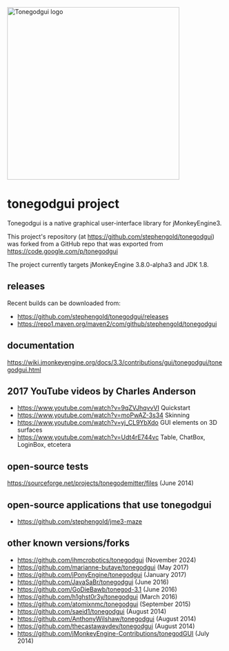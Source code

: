 <img height="399" src="https://i.imgur.com/eEUqt50.png" alt="Tonegodgui logo">

# tonegodgui project

Tonegodgui is a native graphical user-interface library for jMonkeyEngine3.

This project's repository (at https://github.com/stephengold/tonegodgui)
was forked from a GitHub repo
that was exported from https://code.google.com/p/tonegodgui

The project currently targets jMonkeyEngine 3.8.0-alpha3 and JDK 1.8.

## releases

Recent builds can be downloaded from:

* https://github.com/stephengold/tonegodgui/releases
* https://repo1.maven.org/maven2/com/github/stephengold/tonegodgui

## documentation

https://wiki.jmonkeyengine.org/docs/3.3/contributions/gui/tonegodgui/tonegodgui.html

## 2017 YouTube videos by Charles Anderson

* https://www.youtube.com/watch?v=9qZVJhqvvVI Quickstart
* https://www.youtube.com/watch?v=moPwAZ-3s34 Skinning
* https://www.youtube.com/watch?v=yj_CL9YbXdo GUI elements on 3D surfaces
* https://www.youtube.com/watch?v=Udt4rE744vc Table, ChatBox, LoginBox, etcetera

## open-source tests

https://sourceforge.net/projects/tonegodemitter/files (June 2014)

## open-source applications that use tonegodgui

* https://github.com/stephengold/jme3-maze

## other known versions/forks

* https://github.com/ihmcrobotics/tonegodgui (November 2024)
* https://github.com/marianne-butaye/tonegodgui (May 2017)
* https://github.com/jPonyEngine/tonegodgui (January 2017)
* https://github.com/JavaSaBr/tonegodgui (June 2016)
* https://github.com/GoDieBawb/tonegod-3.1 (June 2016)
* https://github.com/h1ghst0r3y/tonegodgui (March 2016)
* https://github.com/atomixnmc/tonegodgui (September 2015)
* https://github.com/saeid1/tonegodgui (August 2014)
* https://github.com/AnthonyWilshaw/tonegodgui (August 2014)
* https://github.com/thecastawaydev/tonegodgui (August 2014)
* https://github.com/jMonkeyEngine-Contributions/tonegodGUI (July 2014)